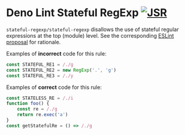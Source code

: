 # Deno Lint Stateful RegExp [![JSR](https://jsr.io/badges/@li/deno-lint-stateful-regexp)](https://jsr.io/@li/deno-lint-stateful-regexp)

`stateful-regexp/stateful-regexp` disallows the use of stateful regular expressions at the top (module) level. See the corresponding [ESLint proposal](https://github.com/eslint/eslint/issues/8088) for rationale.

Examples of **incorrect** code for this rule:

```ts
const STATEFUL_RE1 = /./g
const STATEFUL_RE2 = new RegExp('.', 'g')
const STATEFUL_RE3 = /./y
```

Examples of **correct** code for this rule:

```ts
const STATELESS_RE = /./i
function foo() {
    const re = /./g
    return re.exec('a')
}
const getStatefulRe = () => /./g
```
